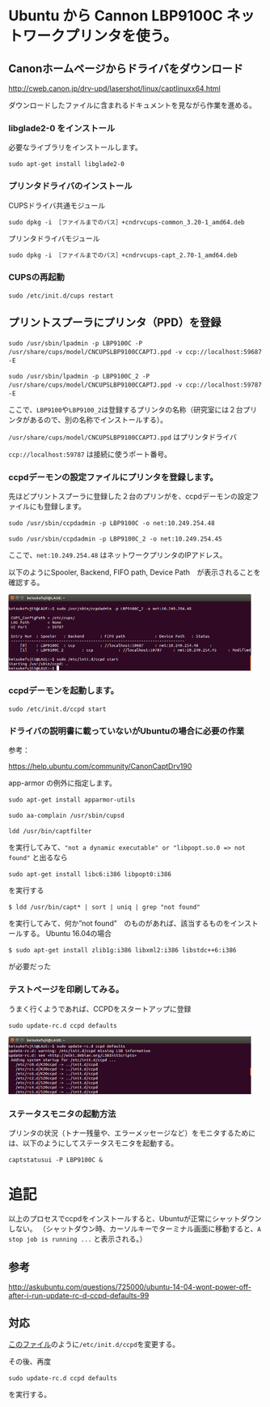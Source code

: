 # Ubuntu から Cannon LBP9100C ネットワークプリンタを使う。

## Canonホームページからドライバをダウンロード
http://cweb.canon.jp/drv-upd/lasershot/linux/captlinuxx64.html

ダウンロードしたファイルに含まれるドキュメントを見ながら作業を進める。

### libglade2-0 をインストール
必要なライブラリをインストールします。

`sudo apt-get install libglade2-0`

### プリンタドライバのインストール
CUPSドライバ共通モジュール

`sudo dpkg -i ［ファイルまでのパス］+cndrvcups-common_3.20-1_amd64.deb`

プリンタドライバモジュール

`sudo dpkg -i ［ファイルまでのパス］+cndrvcups-capt_2.70-1_amd64.deb`

### CUPSの再起動
`sudo /etc/init.d/cups restart`

## プリントスプーラにプリンタ（PPD）を登録

`sudo /usr/sbin/lpadmin -p LBP9100C -P /usr/share/cups/model/CNCUPSLBP9100CCAPTJ.ppd -v ccp://localhost:59687 -E`

`sudo /usr/sbin/lpadmin -p LBP9100C_2 -P /usr/share/cups/model/CNCUPSLBP9100CCAPTJ.ppd -v ccp://localhost:59787 -E`

ここで、`LBP9100`や`LBP9100_2`は登録するプリンタの名称（研究室には２台プリンタがあるので、別の名称でインストールする）。

`/usr/share/cups/model/CNCUPSLBP9100CCAPTJ.ppd` はプリンタドライバ

`ccp://localhost:59787` は接続に使うポート番号。


### ccpdデーモンの設定ファイルにプリンタを登録します。
先ほどプリントスプーラに登録した２台のプリンがを、ccpdデーモンの設定ファイルにも登録します。

`sudo /usr/sbin/ccpdadmin -p LBP9100C -o net:10.249.254.48`

`sudo /usr/sbin/ccpdadmin -p LBP9100C_2 -o net:10.249.254.45`

ここで、`net:10.249.254.48` はネットワークプリンタのIPアドレス。

以下のようにSpooler, Backend, FIFO path, Device Path　が表示されることを確認する。

<img src=ccpd.png width=480pt>

### ccpdデーモンを起動します。
`sudo /etc/init.d/ccpd start`

### ドライバの説明書に載っていないがUbuntuの場合に必要の作業
参考：

https://help.ubuntu.com/community/CanonCaptDrv190

app-armor の例外に指定します。

`sudo apt-get install apparmor-utils`

`sudo aa-complain /usr/sbin/cupsd`

`ldd /usr/bin/captfilter`

を実行してみて、`"not a dynamic executable" or "libpopt.so.0 => not found"` と出るなら

`sudo apt-get install libc6:i386 libpopt0:i386`

を実行する

`$ ldd /usr/bin/capt* | sort | uniq | grep "not found"`

を実行してみて、何か”not found”　のものがあれば、該当するものをインストールする。
Ubuntu 16.04の場合

`$ sudo apt-get install zlib1g:i386 libxml2:i386 libstdc++6:i386`

が必要だった

### テストページを印刷してみる。
うまく行くようであれば、CCPDをスタートアップに登録

`sudo update-rc.d ccpd defaults`

<img src=ccpd_updaterc.png width=480pt>

### ステータスモニタの起動方法
プリンタの状況（トナー残量や、エラーメッセージなど）をモニタするためには、以下のようにしてステータスモニタを起動する。

`captstatusui -P LBP9100C &`


# 追記
以上のプロセスでccpdをインストールすると、Ubuntuが正常にシャットダウンしない。
（シャットダウン時、カーソルキーでターミナル画面に移動すると、`A stop job is running ...` と表示される。）

## 参考
http://askubuntu.com/questions/725000/ubuntu-14-04-wont-power-off-after-i-run-update-rc-d-ccpd-defaults-99

## 対応
[このファイル](ccpd)のように`/etc/init.d/ccpd`を変更する。

その後、再度

`sudo update-rc.d ccpd defaults`

を実行する。
